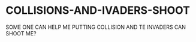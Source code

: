 # COLLISIONS-AND-IVADERS-SHOOT
SOME ONE CAN HELP ME PUTTING COLLISION AND TE INVADERS CAN SHOOT ME?

